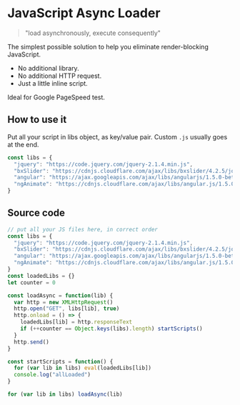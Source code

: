 # JavaScript Async Loader
> "load asynchronously, execute consequently"

The simplest possible solution to help you eliminate render-blocking JavaScript.

* No additional library.
* No additional HTTP request.
* Just a little inline script.

Ideal for Google PageSpeed test.

## How to use it

Put all your script in libs object, as key/value pair. Custom `.js` usually goes at the end.

```js
const libs = {
  "jquery": "https://code.jquery.com/jquery-2.1.4.min.js",
  "bxSlider": "https://cdnjs.cloudflare.com/ajax/libs/bxslider/4.2.5/jquery.bxslider.min.js",
  "angular": "https://ajax.googleapis.com/ajax/libs/angularjs/1.5.0-beta.2/angular.min.js",
  "ngAnimate": "https://cdnjs.cloudflare.com/ajax/libs/angular.js/1.5.0-beta.2/angular-animate.min.js"
}
```

## Source code

```js
// put all your JS files here, in correct order
const libs = {
  "jquery": "https://code.jquery.com/jquery-2.1.4.min.js",
  "bxSlider": "https://cdnjs.cloudflare.com/ajax/libs/bxslider/4.2.5/jquery.bxslider.min.js",
  "angular": "https://ajax.googleapis.com/ajax/libs/angularjs/1.5.0-beta.2/angular.min.js",
  "ngAnimate": "https://cdnjs.cloudflare.com/ajax/libs/angular.js/1.5.0-beta.2/angular-animate.min.js"
}
const loadedLibs = {}
let counter = 0

const loadAsync = function(lib) {
  var http = new XMLHttpRequest()
  http.open("GET", libs[lib], true)
  http.onload = () => {
    loadedLibs[lib] = http.responseText
    if (++counter == Object.keys(libs).length) startScripts()
  }
  http.send()
}

const startScripts = function() {
  for (var lib in libs) eval(loadedLibs[lib])
  console.log("allLoaded")
}

for (var lib in libs) loadAsync(lib)
```
